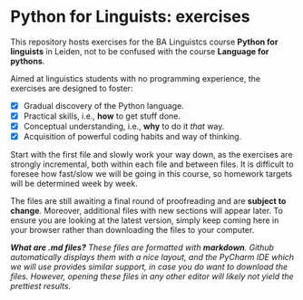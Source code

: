 # Python for Linguists: exercises

This repository hosts exercises for the BA Linguistcs course **Python for linguists** in Leiden, not to be confused with the course **Language for pythons**.

Aimed at linguistics students with no programming experience, the exercises are designed to foster:

- [x] Gradual discovery of the Python language.
- [x] Practical skills, i.e., **how** to get stuff done.
- [x] Conceptual understanding, i.e., **why** to do it _that_ way.
- [x] Acquisition of powerful coding habits and way of thinking.

Start with the first file and slowly work your way down, as the exercises are strongly incremental, both within each file and between files. It is difficult to foresee how fast/slow we will be going in this course, so homework targets will be determined week by week.

The files are still awaiting a final round of proofreading and are **subject to change**. Moreover, additional files with new sections will appear later. To ensure you are looking at the latest version, simply keep coming here in your browser rather than downloading the files to your computer.

_**What are .md files?** These files are formatted with **markdown**. Github automatically displays them with a nice layout, and the PyCharm IDE which we will use provides similar support, in case you do want to download the files. However, opening these files in any other editor will likely not yield the prettiest results._ 
